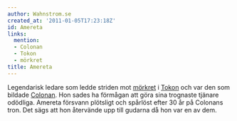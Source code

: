 ```yaml
---
author: Wahnstrom.se
created_at: '2011-01-05T17:23:18Z'
id: Amereta
links:
  mention:
  - Colonan
  - Tokon
  - mörkret
title: Amereta
---
```


Legendarisk ledare som ledde striden mot [mörkret] i [Tokon] och var den som bildade [Colonan]. Hon
sades ha förmågan att göra sina trognaste tjänare odödliga. Amereta försvann plötsligt och spårlöst
efter 30 år på Colonans tron. Det sägs att hon återvände upp till gudarna då hon var en av dem.

  [mörkret]: mörkret
  [Tokon]: Tokon
  [Colonan]: Colonan